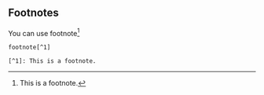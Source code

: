 ## Footnotes

You can use footnote[^1]

[^1]: This is a footnote.

```
footnote[^1]

[^1]: This is a footnote.
```